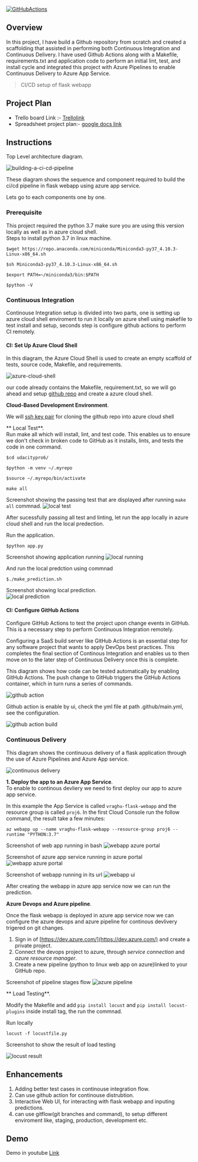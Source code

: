 [![GitHubActions](https://github.com/vraghu1983/udacitypro6/actions/workflows/main.yml/badge.svg)](https://github.com/vraghu1983/udacitypro6/actions/workflows/main.yml)


## Overview

In this project, I have build a Github repository from scratch and created a scaffolding that assisted in performing both Continuous Integration and Continuous Delivery. I have used Github Actions along with a Makefile, requirements.txt and application code to perform an initial lint, test, and install cycle and integrated this project with Azure Pipelines to enable Continuous Delivery to Azure App Service.

> CI/CD setup of flask webapp

## Project Plan

* Trello board Link :- [Trellolink](https://trello.com/invite/b/bx4fGc2Q/ATTI1695c9da29fd9b3cc9992edd7c1680967B79015C/ci-cd-pipeline)
* Spreadsheet project plan:- [google docs link](https://docs.google.com/spreadsheets/d/1EMldvDwRq7ECj56jEqvG-qdYlIkfwB4Tvdkx-X1jdYY/edit?usp=sharing)

## Instructions

Top Level architecture diagram.

![building-a-ci-cd-pipeline](./screenshots/architecture.png)

These diagram shows the sequence and component required to build the ci/cd pipeline in flask webapp using azure app service.

Lets go to each components one by one.

### Prerequisite
This project required the python 3.7 make sure you are using this version locally as well as in azure cloud shell.  
Steps to install python 3.7 in linux machine.  

```
$wget https://repo.anaconda.com/miniconda/Miniconda3-py37_4.10.3-Linux-x86_64.sh
```
```
$sh Miniconda3-py37_4.10.3-Linux-x86_64.sh
```
```
$export PATH=~/miniconda3/bin:$PATH
```
```
$python -V
```

### Continuous Integration
Continouse Integration setup is divided into two parts, one is setting up azure cloud shell enviroment to run it locally on azure shell using makefile to test install and setup, seconds step is configure github actions to perform CI remotely.

#### CI: Set Up Azure Cloud Shell
In this diagram, the Azure Cloud Shell is used to create an empty scaffold of tests, source code, Makefile, and requirements.

![azure-cloud-shell](./screenshots/azure-cloud-shell.png)

our code already contains the Makefile, requirement.txt, so we will go ahead and setup [github repo](https://docs.github.com/en/get-started/quickstart/create-a-repo) and create a azure cloud shell.  

**Cloud-Based Development Environment**. 

We will [ssh key pair](https://docs.github.com/en/authentication/connecting-to-github-with-ssh/generating-a-new-ssh-key-and-adding-it-to-the-ssh-agent) for cloning the github repo into azure cloud shell


** Local Test**.  
Run make all which will install, lint, and test code. This enables us to ensure we don't check in broken code to GitHub as it installs, lints, and tests the code in one command. 

```
$cd udacitypro6/
```
```
$python -m venv ~/.myrepo
```
```
$source ~/.myrepo/bin/activate
```
```
make all
```

Screenshot showing the passing test that are displayed after running `make all` commnad.
![local test](./screenshots/makeall.png)

After sucessfully passing all test and linting, let run the app locally in azure cloud shell and run the local predection.  

Run the application.  

```
$python app.py
```
Screenshot showing application running
![local running](./screenshots/localrunning.png)

And run the local predction using commnad

```
$./make_prediction.sh
```

Screenshot showing local prediction.  
![local prediction](./screenshots/makeprediction.png)

#### CI: Configure GitHub Actions

Configure GitHub Actions to test the project upon change events in GitHub. This is a necessary step to perform Continuous Integration remotely.

Configuring a SaaS build server like GitHub Actions is an essential step for any software project that wants to apply DevOps best practices. This completes the final section of Continous Integration and enables us to then move on to the later step of Continuous Delivery once this is complete.

This diagram shows how code can be tested automatically by enabling GitHub Actions. The push change to GitHub triggers the GitHub Actions container, which in turn runs a series of commands.

![github action](./screenshots/githubactions.png)

Github action is enable by ui, check the yml file at path .github/main.yml, see the configuration.

![github action build](./screenshots/github_action_build.png)

### Continuous Delivery

This diagram shows the continuous delivery of a flask application through the use of Azure Pipelines and Azure App service.

![continuous delivery](./screenshots/cd-diagram.png)

**1. Deploy the app to an Azure App Service**.  
To enable to continous devliery we need to first deploy our app to azure app service.  

In this example the App Service is called `vraghu-flask-webapp` and the resource group is called `proj6`. In the first Cloud Console run the follow command, the result take a few minutes:

```
az webapp up --name vraghu-flask-webapp --resource-group proj6 --runtime "PYTHON:3.7"
```
Screenshot of web app running in bash
![webapp azure portal](./screenshots/webapprun.png)

Screenshot of azure app service running in azure portal
![webapp azure portal](./screenshots/webappazure.png)

Screenshot of webapp running in its url
![webapp ui](./screenshots/webappui.png)

After creating the webapp in azure app service now we can run the prediction.

**Azure Devops and Azure pipeline**.  

Once the flask webapp is deployed in azure app service now we can configure the azure devops and azure pipeline for continous devlivery trigered on git changes.  

1. Sign in of [https://dev.azure.com/](https://dev.azure.com/) and create a private project.  
2. Connect the devops project to azure, through *service connection* and *azure resource manager*.  
3. Create a new pipeline (python to linux web app on azure)linked to your GitHub repo. 

Screenshot of pipeline stages flow
![azure pipeline](./screenshots/azurepipeline.png)

** Load Testing**.

Modify the Makefile and add `pip install locust` and `pip install locust-plugins` inside install tag, the run the commnad.  

Run locally
```
locust -f locustfile.py
```

Screenshot to show the result of load testing

![locust result](./screenshots/locustlogs.png)

## Enhancements
1. Adding better test cases in continouse integration flow.
2. Can use github action for continouse distrubtion.
3. Interactive Web UI, for interacting with flask webapp and inputing predictions.
4. can use gitflow(git branches and command), to setup different enviroment like, staging, production, development etc.

## Demo 

Demo in youtube [Link](https://youtu.be/bvOQTxDJtN0)
